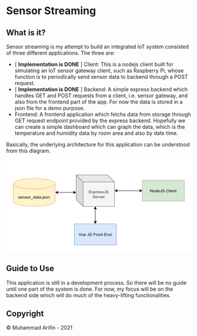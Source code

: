 # Sensor Streaming

## What is it?

Sensor streaming is my attempt to build an integrated IoT system consisted of three different applications. The three are:

- [ **Implementation is DONE** ] Client: This is a nodejs client built for simulating an IoT sensor gateway client, such as Raspberry Pi, whose function is to periodically send sensor data to backend through a POST request.
- [ **Implementation is DONE** ] Backend: A simple express backend which handles GET and POST requests from a client, i.e. sensor gateway, and also from the frontend part of the app. For now the data is stored in a json file for a demo purpose.
- Frontend: A frontend application which fetchs data from storage through GET request endpoint provided by the express backend. Hopefully we can create a simple dashboard which can graph the data, which is the temperature and humidity data by room area and also by date time.

Basically, the underlying architecture for this application can be understood from this diagram.
![Basic architecture](/img/system.png)

## Guide to Use

This application is still in a development process. So there will be no guide until one part of the system is done. For now, my focus will be on the backend side which will do much of the heavy-lifting functionalities.

## Copyright

&copy; Muhammad Arifin - 2021
